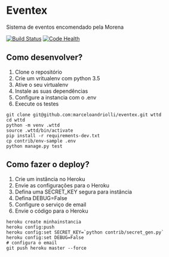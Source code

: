 # Eventex

Sistema de eventos encomendado pela Morena

[![Build Status](https://travis-ci.org/marceloandriolli/eventex.svg?branch=master)](https://travis-ci.org/marceloandriolli/eventex) [![Code Health](https://landscape.io/github/marceloandriolli/eventex/master/landscape.svg?style=flat)](https://landscape.io/github/marceloandriolli/eventex/master)

 
## Como desenvolver?

1. Clone o repositório
2. Crie um vritualenv com python 3.5
3. Ative o seu virtualenv
4. Instale as suas dependências
5. Configure a instancia com o .env
6. Execute os testes

``` console
git clone git@github.com:marceloandriolli/eventex.git wttd
cd wttd
python -m venv .wttd
source .wttd/bin/activate
pip install -r requirements-dev.txt
cp contrib/env-sample .env
python manage.py test
``` 

## Como fazer o deploy?

1. Crie um instância no Heroku
2. Envie as configurações para o Heroku
3. Defina uma SECRET_KEY segura para instância
4. Defina DEBUG=False
5. Configure o serviço  de email
6. Envie o código para o Heroku

``` console
heroku create minhainstancia
heroku config:push
heroku config:set SECRET_KEY=`python contrib/secret_gen.py`
heroku config:set DEBUG=False
# configura o email
git push heroku master --force
```
